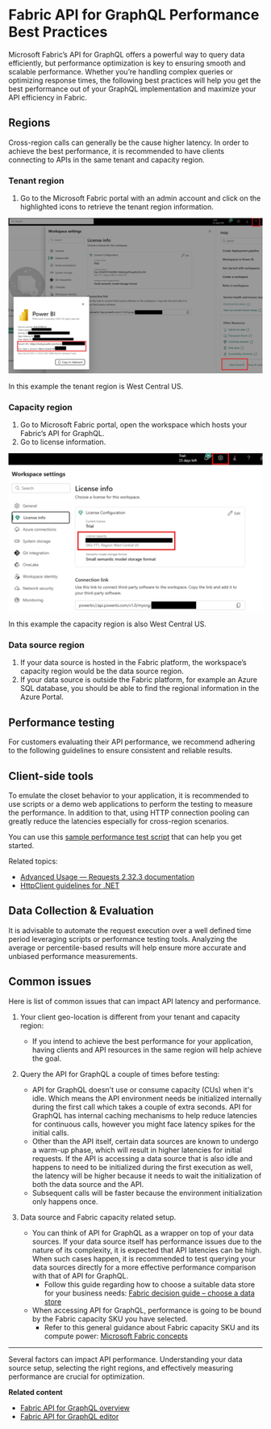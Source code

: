 # Fabric API for GraphQL Performance Best Practices 

Microsoft Fabric’s API for GraphQL offers a powerful way to query data efficiently, but performance optimization is key to ensuring smooth and scalable performance. Whether you’re handling complex queries or optimizing response times, the following best practices will help you get the best performance out of your GraphQL implementation and maximize your API efficiency in Fabric. 

## Regions
Cross-region calls can generally be the cause higher latency. In order to achieve the best performance, it is recommended to have clients connecting to APIs in the same tenant and capacity region.

### Tenant region

1.  Go to the Microsoft Fabric portal with an admin account and click on the highlighted icons to retrieve the tenant region information.

![](media/api-graphql-performance/api-graphql-region.png)

In this example the tenant region is West Central US.

### Capacity region

1.  Go to Microsoft Fabric portal, open the workspace which hosts your Fabric’s API for GraphQL.
2.  Go to license information.

![](media/api-graphql-performance/api-graphql-license.png)

In this example the capacity region is also West Central US. 

### Data source region

1.  If your data source is hosted in the Fabric platform, the workspace’s capacity region would be the data source region.
2.  If your data source is outside the Fabric platform, for example an Azure SQL database, you should be able to find the regional information in the Azure Portal.

## Performance testing

For customers evaluating their API performance, we recommend adhering to the following guidelines to ensure consistent and reliable results.

## Client-side tools

To emulate the closet behavior to your application, it is recommended to use scripts or a demo web applications to perform the testing to measure the performance. In addition to that, using HTTP connection pooling can greatly reduce the latencies especially for cross-region scenarios.

You can use this [sample performance test script](https://github.com/microsoft/fabric-samples/blob/main/docs-samples/data-engineering/GraphQL/benchmarking/graphql_performance_test_notebook.ipynb) that can help you get started.

Related topics:

*   [Advanced Usage — Requests 2.32.3 documentation](https://docs.python-requests.org/en/latest/user/advanced/#session-objects)
*   [HttpClient guidelines for .NET](https://learn.microsoft.com/dotnet/fundamentals/networking/http/httpclient-guidelines#recommended-use)

## Data Collection & Evaluation

It is advisable to automate the request execution over a well defined time period leveraging scripts or performance testing tools. Analyzing the average or percentile-based results will help ensure more accurate and unbiased performance measurements.

## Common issues

Here is list of common issues that can impact API latency and performance.

1.  Your client geo-location is different from your tenant and capacity region:
    *   If you intend to achieve the best performance for your application, having clients and API resources in the same region will help achieve the goal.
2.  Query the API for GraphQL a couple of times before testing:
    *   API for GraphQL doesn't use or consume capacity (CUs) when it's idle. Which means the API environment needs be initialized internally during the first call which takes a couple of extra seconds. API for GraphQL has internal caching mechanisms to help reduce latencies for continuous calls, however you might face latency spikes for the initial calls.
    *   Other than the API itself, certain data sources are known to undergo a warm-up phase, which will result in higher latencies for initial requests.  If the API is accessing a data source that is also idle and happens to need to be initialized during the first execution as well, the latency will be higher because it needs to wait the initialization of both the data source and the API.
    *   Subsequent calls will be faster because the environment initialization only happens once.

3.  Data source and Fabric capacity related setup.
    *   You can think of API for GraphQL as a wrapper on top of your data sources. If your data source itself has performance issues due to the nature of its complexity, it is expected that API latencies can be high. When such cases happen, it is recommended to test querying your data sources directly for a more effective performance comparison with that of API for GraphQL.
        *   Follow this guide regarding how to choose a suitable data store for your business needs: [Fabric decision guide – choose a data store](fabric/fundamentals/decision-guide-data-store#data-store-properties)
    *   When accessing API for GraphQL, performance is going to be bound by the Fabric capacity SKU you have selected.
        *   Refer to this general guidance about Fabric capacity SKU and its compute power: [Microsoft Fabric concepts](fabric/enterprise/licenses#capacity)

* * *

Several factors can impact API performance. Understanding your data source setup, selecting the right regions, and effectively measuring performance are crucial for optimization. 

**Related content**

- [Fabric API for GraphQL overview](get-started-api-graphql.md)
- [Fabric API for GraphQL editor](api-graphql-editor.md)